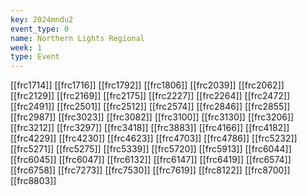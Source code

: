 ```yaml
---
key: 2024mndu2
event_type: 0
name: Northern Lights Regional
week: 1
type: Event
---
```

[[frc1714]]
[[frc1716]]
[[frc1792]]
[[frc1806]]
[[frc2039]]
[[frc2062]]
[[frc2129]]
[[frc2169]]
[[frc2175]]
[[frc2227]]
[[frc2264]]
[[frc2472]]
[[frc2491]]
[[frc2501]]
[[frc2512]]
[[frc2574]]
[[frc2846]]
[[frc2855]]
[[frc2987]]
[[frc3023]]
[[frc3082]]
[[frc3100]]
[[frc3130]]
[[frc3206]]
[[frc3212]]
[[frc3297]]
[[frc3418]]
[[frc3883]]
[[frc4166]]
[[frc4182]]
[[frc4229]]
[[frc4230]]
[[frc4623]]
[[frc4703]]
[[frc4786]]
[[frc5232]]
[[frc5271]]
[[frc5275]]
[[frc5339]]
[[frc5720]]
[[frc5913]]
[[frc6044]]
[[frc6045]]
[[frc6047]]
[[frc6132]]
[[frc6147]]
[[frc6419]]
[[frc6574]]
[[frc6758]]
[[frc7273]]
[[frc7530]]
[[frc7619]]
[[frc8122]]
[[frc8700]]
[[frc8803]]
